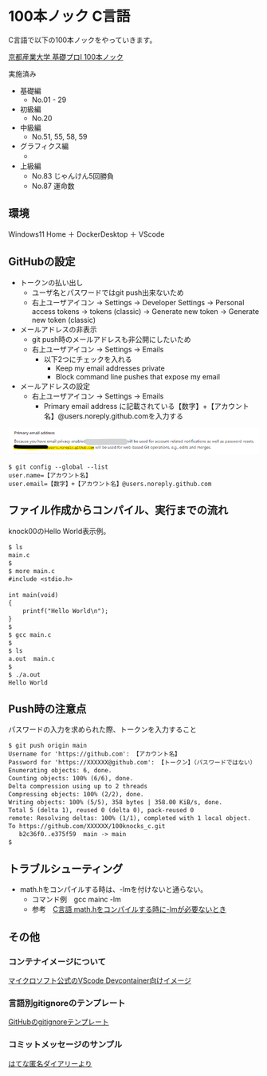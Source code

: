 # 100本ノック C言語
C言語で以下の100本ノックをやっていきます。

[京都産業大学 基礎プロI 100本ノック](https://www.cc.kyoto-su.ac.jp/~mmina/bp1/hundredKnocks.html)

実施済み
- 基礎編
  - No.01 - 29
- 初級編
  - No.20
- 中級編
  - No.51, 55, 58, 59
- グラフィクス編
  - 　
- 上級編
  - No.83 じゃんけん5回勝負
  - No.87 運命数

## 環境
Windows11 Home ＋ DockerDesktop ＋ VScode

## GitHubの設定
- トークンの払い出し
  - ユーザ名とパスワードではgit push出来ないため
  - 右上ユーザアイコン -> Settings -> Developer Settings -> Personal access tokens -> tokens (classic) -> Generate new token -> Generate new token (classic)
- メールアドレスの非表示
  - git push時のメールアドレスも非公開にしたいため
  - 右上ユーザアイコン -> Settings -> Emails
    - 以下2つにチェックを入れる
      - Keep my email addresses private
      - Block command line pushes that expose my email
- メールアドレスの設定
  - 右上ユーザアイコン -> Settings -> Emails
    - Primary email address に記載されている【数字】+【アカウント名】@users.noreply.github.comを入力する

![Primary_email_address](./assets/Primary_email_address.png)


```
$ git config --global --list
user.name=【アカウント名】
user.email=【数字】+【アカウント名】@users.noreply.github.com
```

## ファイル作成からコンパイル、実行までの流れ
knock00のHello World表示例。

```
$ ls
main.c
$
$ more main.c
#include <stdio.h>

int main(void)
{
    printf("Hello World\n");
}
$
$ gcc main.c
$
$ ls
a.out  main.c
$
$ ./a.out
Hello World
```

## Push時の注意点
パスワードの入力を求められた際、トークンを入力すること

```
$ git push origin main
Username for 'https://github.com': 【アカウント名】
Password for 'https://XXXXXX@github.com': 【トークン】（パスワードではない）
Enumerating objects: 6, done.
Counting objects: 100% (6/6), done.
Delta compression using up to 2 threads
Compressing objects: 100% (2/2), done.
Writing objects: 100% (5/5), 358 bytes | 358.00 KiB/s, done.
Total 5 (delta 1), reused 0 (delta 0), pack-reused 0
remote: Resolving deltas: 100% (1/1), completed with 1 local object.
To https://github.com/XXXXXX/100knocks_c.git
   b2c36f0..e375f59  main -> main
$
```

## トラブルシューティング
- math.hをコンパイルする時は、-lmを付けないと通らない。
  - コマンド例　gcc mainc -lm
  - 参考　[C言語 math.hをコンパイルする時に-lmが必要ないとき](https://tech.kurojica.com/archives/53903/)


## その他

### コンテナイメージについて
[マイクロソフト公式のVScode Devcontainer向けイメージ](https://hub.docker.com/_/microsoft-vscode-devcontainers)

### 言語別gitignoreのテンプレート
[GitHubのgitignoreテンプレート](https://github.com/github/gitignore)

### コミットメッセージのサンプル
[はてな匿名ダイアリーより](https://anond.hatelabo.jp/20160725092419)

